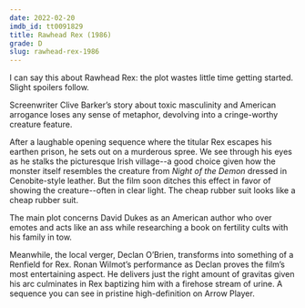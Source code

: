 ```yaml
---
date: 2022-02-20
imdb_id: tt0091829
title: Rawhead Rex (1986)
grade: D
slug: rawhead-rex-1986
---
```


I can say this about Rawhead Rex: the plot wastes little time getting started. Slight spoilers follow.

<!-- end -->

Screenwriter Clive Barker’s story about toxic masculinity and American arrogance loses any sense of metaphor, devolving into a cringe-worthy creature feature.

After a laughable opening sequence where the titular Rex escapes his earthen prison, he sets out on a murderous spree. We see through his eyes as he stalks the picturesque Irish village--a good choice given how the monster itself resembles the creature from <span data-imdb-id="tt0050766">_Night of the Demon_</span> dressed in Cenobite-style leather. But the film soon ditches this effect in favor of showing the creature--often in clear light. The cheap rubber suit looks like a cheap rubber suit.

The main plot concerns David Dukes as an American author who over emotes and acts like an ass while researching a book on fertility cults with his family in tow.

Meanwhile, the local verger, Declan O’Brien, transforms into something of a Renfield for Rex. Ronan Wilmot’s performance as Declan proves the film’s most entertaining aspect. He delivers just the right amount of gravitas given his arc culminates in Rex baptizing him with a firehose stream of urine. A sequence you can see in pristine high-definition on Arrow Player.